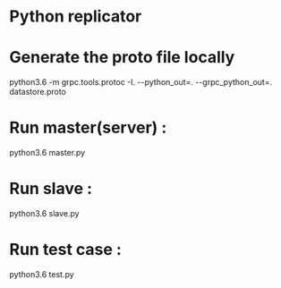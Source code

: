 # Python replicator

# Generate the proto file locally

python3.6 -m grpc.tools.protoc -I. --python_out=. --grpc_python_out=. datastore.proto

# Run master(server) :

python3.6 master.py

# Run slave :

python3.6 slave.py

# Run test case : 

python3.6 test.py
